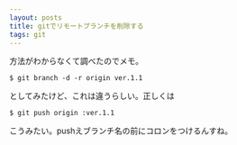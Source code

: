 ```yaml
---
layout: posts
title: gitでリモートブランチを削除する
tags: git
---
```


方法がわからなくて調べたのでメモ。

    $ git branch -d -r origin ver.1.1

としてみたけど、これは違うらしい。正しくは

    $ git push origin :ver.1.1

こうみたい。pushえブランチ名の前にコロンをつけるんすね。
